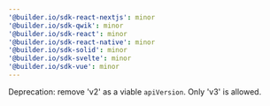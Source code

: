 ```yaml
---
'@builder.io/sdk-react-nextjs': minor
'@builder.io/sdk-qwik': minor
'@builder.io/sdk-react': minor
'@builder.io/sdk-react-native': minor
'@builder.io/sdk-solid': minor
'@builder.io/sdk-svelte': minor
'@builder.io/sdk-vue': minor
---
```


Deprecation: remove 'v2' as a viable `apiVersion`. Only 'v3' is allowed.
